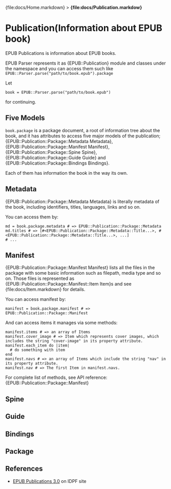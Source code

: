 {file:docs/Home.markdown} > **{file:docs/Publication.markdow}**

Publication(Information about EPUB book)
========================================

EPUB Publications is information about EPUB books.

EPUB Parser represents it as {EPUB::Publication} module and classes under the namespace and you can access them such like `EPUB::Parser.parse("path/to/book.epub").package`

Let

    book = EPUB::Parser.parse("path/to/book.epub")

for continuing.

Five Models
-----------

`book.package` is a package document, a root of information tree about the book, and it has attributes to access five major models of the publication; {EPUB::Publication::Package::Metadata Metadata}, {EPUB::Publication::Package::Manifest Manifest}, {EPUB::Publication::Package::Spine Spine}, {EPUB::Publication::Package::Guide Guide} and {EPUB::Publication::Package::Bindings Bindings}.

Each of them has information the book in the way its own.

Metadata
--------

{EPUB::Publication::Package::Metadata Metadata} is literally metadata of the book, including identifiers, titles, languages, links and so on.

You can access them by:

    md = book.package.metadata # => EPUB::Publication::Package::Metadata
    md.titles # => [#<EPUB::Publication::Package::Metadata::Title...>, #<EPUB::Publication::Package::Metadata::Title...>, ...]
    # ...

Manifest
--------

{EPUB::Publication::Package::Manifest Manifest} lists all the files in the package with some basic information such as filepath, media type and so on. Those files is represented as {EPUB::Publication::Package::Manifest::Item Item}s and see {file:docs/Item.markdown} for details.

You can access manifest by:

    manifest = book.package.manifest # => EPUB::Publication::Package::Manifest

And can access items it manages via some methods:

    manifest.items # => an array of Items
    manifest.cover_image # => Item which represents cover images, which includes the string "cover-image" in its property attribute.
    manifest.each_item do |item|
      # do something with item
    end
    manifest.navs # => an array of Items which include the string "nav" in its property attribute.
    manifest.nav # => The first Item in manifest.navs.

For complete list of methods, see API reference: {EPUB::Publication::Package::Manifest}

Spine
-----

Guide
-----

Bindings
--------

Package
-------

References
----------

* [EPUB Publications 3.0][publications] on IDPF site

[publications]: http://www.idpf.org/epub/30/spec/epub30-publications.html

